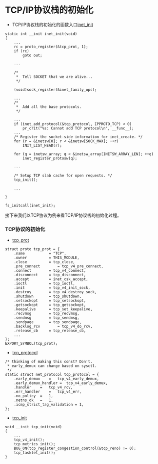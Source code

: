 # TCP/IP协议栈的初始化

* TCP/IP协议栈的初始化的函数入口[inet_init](https://github.com/mengning/linux/blob/master/net/ipv4/af_inet.c#L1899)
```
static int __init inet_init(void)
{
	...
	rc = proto_register(&tcp_prot, 1);
	if (rc)
		goto out;

	...

	/*
	 *	Tell SOCKET that we are alive...
	 */

	(void)sock_register(&inet_family_ops);

	...
	/*
	 *	Add all the base protocols.
	 */

	...
	if (inet_add_protocol(&tcp_protocol, IPPROTO_TCP) < 0)
		pr_crit("%s: Cannot add TCP protocol\n", __func__);
	...
	/* Register the socket-side information for inet_create. */
	for (r = &inetsw[0]; r < &inetsw[SOCK_MAX]; ++r)
		INIT_LIST_HEAD(r);

	for (q = inetsw_array; q < &inetsw_array[INETSW_ARRAY_LEN]; ++q)
		inet_register_protosw(q);

	...

	/* Setup TCP slab cache for open requests. */
	tcp_init();

	...

}

fs_initcall(inet_init);
```
接下来我们以TCP协议为例来看TCP/IP协议栈的初始化过程。

### TCP协议的初始化
* [tcp_prot](https://github.com/mengning/linux/blob/master/net/ipv4/tcp_ipv4.c#L2536)
``` 
struct proto tcp_prot = {
	.name			= "TCP",
	.owner			= THIS_MODULE,
	.close			= tcp_close,
	.pre_connect		= tcp_v4_pre_connect,
	.connect		= tcp_v4_connect,
	.disconnect		= tcp_disconnect,
	.accept			= inet_csk_accept,
	.ioctl			= tcp_ioctl,
	.init			= tcp_v4_init_sock,
	.destroy		= tcp_v4_destroy_sock,
	.shutdown		= tcp_shutdown,
	.setsockopt		= tcp_setsockopt,
	.getsockopt		= tcp_getsockopt,
	.keepalive		= tcp_set_keepalive,
	.recvmsg		= tcp_recvmsg,
	.sendmsg		= tcp_sendmsg,
	.sendpage		= tcp_sendpage,
	.backlog_rcv		= tcp_v4_do_rcv,
	.release_cb		= tcp_release_cb,
	...
};
EXPORT_SYMBOL(tcp_prot);
```
* [tcp_protocol](https://github.com/mengning/linux/blob/master/net/ipv4/tcp_ipv4.c#L2536)
```
/* thinking of making this const? Don't.
 * early_demux can change based on sysctl.
 */
static struct net_protocol tcp_protocol = {
	.early_demux	=	tcp_v4_early_demux,
	.early_demux_handler =  tcp_v4_early_demux,
	.handler	=	tcp_v4_rcv,
	.err_handler	=	tcp_v4_err,
	.no_policy	=	1,
	.netns_ok	=	1,
	.icmp_strict_tag_validation = 1,
};
```
* [tcp_init](https://github.com/mengning/linux/blob/master/net/ipv4/tcp.c#L3837)
```
void __init tcp_init(void)
{
	...
	tcp_v4_init();
	tcp_metrics_init();
	BUG_ON(tcp_register_congestion_control(&tcp_reno) != 0);
	tcp_tasklet_init();
}
```
